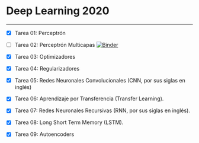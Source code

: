 # Deep Learning 2020

***

- [X] Tarea 01: Perceptrón

- [ ] Tarea 02: Perceptrón Multicapas [![Binder](https://mybinder.org/badge_logo.svg)](https://mybinder.org/v2/gh/dapivei/deep-learning-2020/master)

- [X] Tarea 03: Optimizadores

- [X] Tarea 04: Regularizadores

- [X] Tarea 05: Redes Neuronales Convolucionales (CNN, por sus siglas en inglés)

- [X] Tarea 06: Aprendizaje por Transferencia (Transfer Learning).

- [X] Tarea 07: Redes Neuronales Recursivas (RNN, por sus siglas en inglés).

- [X] Tarea 08: Long Short Term Memory (LSTM).

- [X] Tarea 09: Autoencoders

